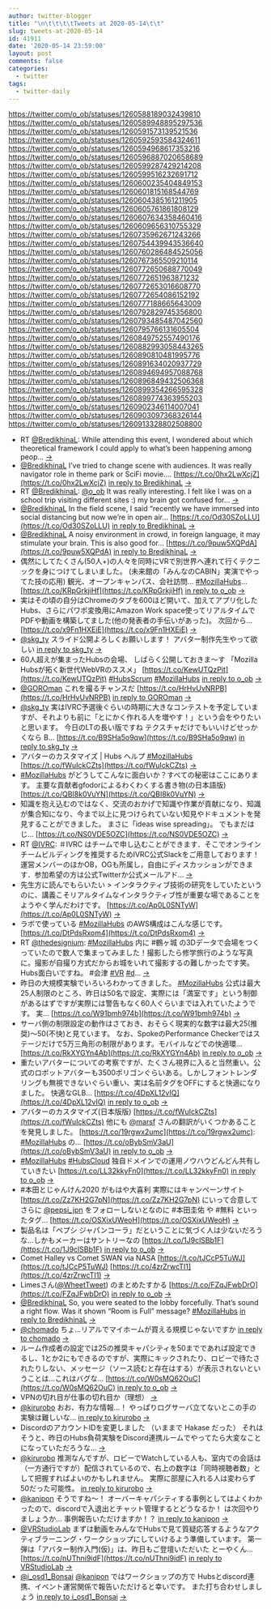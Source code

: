 ```yaml
---
author: twitter-blogger
title: "\n\t\t\t\tTweets at 2020-05-14\t\t"
slug: tweets-at-2020-05-14
id: 41911
date: '2020-05-14 23:59:00'
layout: post
comments: false
categories:
  - twitter
tags:
  - twitter-daily
---
```


https://twitter.com/o_ob/statuses/1260588189032439810 https://twitter.com/o_ob/statuses/1260589948895297536 https://twitter.com/o_ob/statuses/1260591573139521536 https://twitter.com/o_ob/statuses/1260592593584324611 https://twitter.com/o_ob/statuses/1260594968617353216 https://twitter.com/o_ob/statuses/1260596887020658689 https://twitter.com/o_ob/statuses/1260599287429214208 https://twitter.com/o_ob/statuses/1260599516232691712 https://twitter.com/o_ob/statuses/1260600235404849153 https://twitter.com/o_ob/statuses/1260601815168544769 https://twitter.com/o_ob/statuses/1260604385161211905 https://twitter.com/o_ob/statuses/1260605761861808129 https://twitter.com/o_ob/statuses/1260607634358460416 https://twitter.com/o_ob/statuses/1260609656310755329 https://twitter.com/o_ob/statuses/1260735962671243266 https://twitter.com/o_ob/statuses/1260754439943536640 https://twitter.com/o_ob/statuses/1260760286484525056 https://twitter.com/o_ob/statuses/1260767365509210114 https://twitter.com/o_ob/statuses/1260772650688770049 https://twitter.com/o_ob/statuses/1260772651963871232 https://twitter.com/o_ob/statuses/1260772653016608770 https://twitter.com/o_ob/statuses/1260772654086152192 https://twitter.com/o_ob/statuses/1260777188665643009 https://twitter.com/o_ob/statuses/1260792829745356800 https://twitter.com/o_ob/statuses/1260793485487042560 https://twitter.com/o_ob/statuses/1260795766131605504 https://twitter.com/o_ob/statuses/1260849752557490176 https://twitter.com/o_ob/statuses/1260882993058443265 https://twitter.com/o_ob/statuses/1260890810481995776 https://twitter.com/o_ob/statuses/1260891634020937729 https://twitter.com/o_ob/statuses/1260894694957088768 https://twitter.com/o_ob/statuses/1260896849432506368 https://twitter.com/o_ob/statuses/1260899354266595328 https://twitter.com/o_ob/statuses/1260899774363955203 https://twitter.com/o_ob/statuses/1260902346114007041 https://twitter.com/o_ob/statuses/1260903097368326144 https://twitter.com/o_ob/statuses/1260913328802508800  

*   RT [@BredikhinaL](https://twitter.com/BredikhinaL): While attending this event, I wondered about which theoretical framework I could apply to what’s been happening among peop… [->](https://twitter.com/o_ob/statuses/1260588189032439810)
*   [@BredikhinaL](https://twitter.com/BredikhinaL) I’ve tried to change scene with audiences. It was really navigator role in theme park or SciFi movie.… [https://t.co/0hx2LwXcjZ](https://t.co/0hx2LwXcjZ) [in reply to BredikhinaL](https://twitter.com/BredikhinaL/statuses/1260580404056281090) [->](https://twitter.com/o_ob/statuses/1260589948895297536)
*   RT [@BredikhinaL](https://twitter.com/BredikhinaL): [@o_ob](https://twitter.com/o_ob) It was really interesting. I felt like I was on a school trip visiting different sites :) my brain got confused for… [->](https://twitter.com/o_ob/statuses/1260591573139521536)
*   [@BredikhinaL](https://twitter.com/BredikhinaL) In the field scene, I said “recently we have immersed into social distancing but now we’re in open air… [https://t.co/Od30SZoLLU](https://t.co/Od30SZoLLU) [in reply to BredikhinaL](https://twitter.com/BredikhinaL/statuses/1260591319115796480) [->](https://twitter.com/o_ob/statuses/1260592593584324611)
*   [@BredikhinaL](https://twitter.com/BredikhinaL) A noisy environment in crowd, in foreign language, it may stimulate your brain. This is also good for… [https://t.co/9puw5XQPdA](https://t.co/9puw5XQPdA) [in reply to BredikhinaL](https://twitter.com/BredikhinaL/statuses/1260593675249364995) [->](https://twitter.com/o_ob/statuses/1260594968617353216)
*   偶然にしてたくさん(50人+)の人々を同時にVRで別世界へ連れて行くテクニックを身につけてしまいました。 (未来館の「みんなのCABIN」実演でやってた技の応用) 観光、オープンキャンパス、会社訪問… [#MozillaHubs](https://twitter.com/search?q=%23MozillaHubs&src=hash)… [https://t.co/KRpGrkjiHf](https://t.co/KRpGrkjiHf) [in reply to o_ob](https://twitter.com/o_ob/statuses/1260577526642073601) [->](https://twitter.com/o_ob/statuses/1260596887020658689)
*   実はその頃の自分はChromeのタブを600ほど開いて、加えてアプリ化したHubs、さらにパワポ変換用にAmazon Work space使ってリアルタイムでPDFや動画を構築してました(他の発表者の手伝いがあった)。 次回から… [https://t.co/x9Fn1HXEiE](https://t.co/x9Fn1HXEiE) [->](https://twitter.com/o_ob/statuses/1260599287429214208)
*   [@skg_ty](https://twitter.com/skg_ty) スライド公開よろしくお願いします！ アバター制作先生やって欲しい [in reply to skg_ty](https://twitter.com/skg_ty/statuses/1260584214757597184) [->](https://twitter.com/o_ob/statuses/1260599516232691712)
*   60人超えが集まったHubsの会場、 しばらく公開しておきま～す 「Mozilla Hubsが拓く新世代WebVRのススメ」 [https://t.co/KewUTQzPit](https://t.co/KewUTQzPit) [#HubsScrum](https://twitter.com/search?q=%23HubsScrum&src=hash) [#MozillaHubs](https://twitter.com/search?q=%23MozillaHubs&src=hash) [in reply to o_ob](https://twitter.com/o_ob/statuses/1260596887020658689) [->](https://twitter.com/o_ob/statuses/1260600235404849153)
*   [@GOROman](https://twitter.com/GOROman) これを撮るチャンスだ [https://t.co/HrHvUvNRPB](https://t.co/HrHvUvNRPB) [in reply to GOROman](https://twitter.com/GOROman/statuses/1260561401355083778) [->](https://twitter.com/o_ob/statuses/1260601815168544769)
*   [@skg_ty](https://twitter.com/skg_ty) 実はIVRC予選後ぐらいの時期に大きなコンテストを予定していますが、それよりも前に「とにかく作れる人を増やす！」という会をやりたいと思います。 今日のLTの長い版ですね テクスチャだけでもいいけどせっかくなら B… [https://t.co/B9SHa5o9qw](https://t.co/B9SHa5o9qw) [in reply to skg_ty](https://twitter.com/skg_ty/statuses/1260603604999663618) [->](https://twitter.com/o_ob/statuses/1260604385161211905)
*   アバターのカスタマイズ | Hubs ヘルプ [#MozillaHubs](https://twitter.com/search?q=%23MozillaHubs&src=hash) [https://t.co/fWuIckCZts](https://t.co/fWuIckCZts) [->](https://twitter.com/o_ob/statuses/1260605761861808129)
*   [#MozillaHubs](https://twitter.com/search?q=%23MozillaHubs&src=hash) がどうしてこんなに面白いか？すべての秘密はここにあります。 主要な貢献者gfodorによるわくわくする書き物(の日本語版) [https://t.co/QBI8k0VuYN](https://t.co/QBI8k0VuYN) [->](https://twitter.com/o_ob/statuses/1260607634358460416)
*   知識を抱え込むのではなく、交流のおかげで知識や作業が貢献になり、知識が集合知になり、今まで以上に見つけられていない知見やドキュメントを発見することができました。 まさに「ideas wise spreading」。 でもまだはじ… [https://t.co/NS0VDE5OZC](https://t.co/NS0VDE5OZC) [->](https://twitter.com/o_ob/statuses/1260609656310755329)
*   RT [@IVRC](https://twitter.com/IVRC): ＃IVRC はチームで申し込むことができます．そこでオンラインチームビルディングを推奨するためIVRC公式Slackをご用意しております！運営メンバーのほかOB，OGも所属し，自由にディスカッションができます．参加希望の方は公式Twitterか公式メールアド… [->](https://twitter.com/o_ob/statuses/1260735962671243266)
*   先生方に読んでもらいたい > インタラクティブ技術の研究をしていたというのに、講義こそリアルタイムなインタラクティブ性が重要な場であることをようやく学んだわけです。 [https://t.co/Ap0L0SNTyW](https://t.co/Ap0L0SNTyW) [->](https://twitter.com/o_ob/statuses/1260754439943536640)
*   ラボで使っている [#MozillaHubs](https://twitter.com/search?q=%23MozillaHubs&src=hash) のAWS構成はこんな感じです。 [https://t.co/DtPdsRxom4](https://t.co/DtPdsRxom4) [->](https://twitter.com/o_ob/statuses/1260760286484525056)
*   RT [@thedesignium](https://twitter.com/thedesignium): [#MozillaHubs](https://twitter.com/search?q=%23MozillaHubs&src=hash) 内に #鶴ヶ城 の3Dデータで会場をつくっていたので数人で集まってみました！撮影したら修学旅行のような写真に。撮影が自撮り方式だからお城をいれて撮影するの難しかったです笑。Hubs面白いですね。 #会津 [#VR](https://twitter.com/search?q=%23VR&src=hash) [#d](https://twitter.com/search?q=%23d&src=hash)… [->](https://twitter.com/o_ob/statuses/1260767365509210114)
*   昨日の大規模実験でいろいろわかってきました。 [#MozillaHubs](https://twitter.com/search?q=%23MozillaHubs&src=hash) 公式は最大25人制限のところ、昨日は50名で設定、実際には「満室です」という制御があるはずですが実際には警告もなく60人ぐらいまでは入れていたようです。 実… [https://t.co/W91bmh974b](https://t.co/W91bmh974b) [->](https://twitter.com/o_ob/statuses/1260772650688770049)
*   サーバ側の制限設定の動作はさておき、おそらく現実的な数字は最大25(推奨)～50(不快)と見ています。 なお、SpokeのPerformance Checkerではステージだけで5万三角形の制限があります。モバイルなどでの快適環… [https://t.co/RkXYGYn4Ab](https://t.co/RkXYGYn4Ab) [in reply to o_ob](https://twitter.com/o_ob/statuses/1260772650688770049) [->](https://twitter.com/o_ob/statuses/1260772651963871232)
*   重たいアバターについての考察ですが、たくさん視界に入ると当然重い。公式のロボットアバターも3500ポリゴンぐらいある。しかしフォントレンダリングも無視できないぐらい重い、実は名前タグをOFFにすると快適になりました。 快適なGLB… [https://t.co/4DpXL12vIQ](https://t.co/4DpXL12vIQ) [in reply to o_ob](https://twitter.com/o_ob/statuses/1260772651963871232) [->](https://twitter.com/o_ob/statuses/1260772653016608770)
*   アバターのカスタマイズ(日本版版) [https://t.co/fWuIckCZts](https://t.co/fWuIckCZts) 他にも [@marsf](https://twitter.com/marsf) さんの翻訳がいくつかあることを発見しました。 [https://t.co/19rgwx2umc](https://t.co/19rgwx2umc): [#MozillaHubs](https://twitter.com/search?q=%23MozillaHubs&src=hash) の… [https://t.co/oBybSmV3aU](https://t.co/oBybSmV3aU) [in reply to o_ob](https://twitter.com/o_ob/statuses/1260772653016608770) [->](https://twitter.com/o_ob/statuses/1260772654086152192)
*   [#MozillaHubs](https://twitter.com/search?q=%23MozillaHubs&src=hash) [#HubsCloud](https://twitter.com/search?q=%23HubsCloud&src=hash) 独自ドメインでの運用ノウハウどんどん共有していきたい [https://t.co/LL32kkyFn0](https://t.co/LL32kkyFn0) [in reply to o_ob](https://twitter.com/o_ob/statuses/1260760286484525056) [->](https://twitter.com/o_ob/statuses/1260777188665643009)
*   #本田とじゃんけん2020 がもはや大喜利 実際にはキャンペーンサイト [https://t.co/Zz7KH2G7pN](https://t.co/Zz7KH2G7pN) にいって合意してさらに [@pepsi_jpn](https://twitter.com/pepsi_jpn) をフォローしないとなのに #本田圭佑 や #無料 といったタグ… [https://t.co/OSXixUWeoH](https://t.co/OSXixUWeoH) [->](https://twitter.com/o_ob/statuses/1260792829745356800)
*   製品名は「ペプシ ジャパンコーラ」だということに気づく人は少ないだろうな…しかもメーカーはサントリーなの [https://t.co/1J9clSBb1F](https://t.co/1J9clSBb1F) [in reply to o_ob](https://twitter.com/o_ob/statuses/1260792829745356800) [->](https://twitter.com/o_ob/statuses/1260793485487042560)
*   Comet Halley vs Comet SWAN via NASA [https://t.co/tJCcP5TuWJ](https://t.co/tJCcP5TuWJ) [https://t.co/4zrZrwcTI1](https://t.co/4zrZrwcTI1) [->](https://twitter.com/o_ob/statuses/1260795766131605504)
*   Limesさん([@WheetTweet](https://twitter.com/WheetTweet)) のまとめたすかる [https://t.co/FZqJFwbDrO](https://t.co/FZqJFwbDrO) [in reply to o_ob](https://twitter.com/o_ob/statuses/1260600235404849153) [->](https://twitter.com/o_ob/statuses/1260849752557490176)
*   [@BredikhinaL](https://twitter.com/BredikhinaL) So, you were seated to the lobby forcefully. That’s sound a right flow. Was it shown “Room is Full” message? [#MozillaHubs](https://twitter.com/search?q=%23MozillaHubs&src=hash) [in reply to BredikhinaL](https://twitter.com/BredikhinaL/statuses/1260880775316193280) [->](https://twitter.com/o_ob/statuses/1260882993058443265)
*   [@chomado](https://twitter.com/chomado) ちょ…リアルでマイホームが買える規模じゃないですか [in reply to chomado](https://twitter.com/chomado/statuses/1260887564266770433) [->](https://twitter.com/o_ob/statuses/1260890810481995776)
*   ルーム作成者の設定では25の推奨キャパシティを50までであれば設定できるし、1とか2にもできるのですが、実際にキックされたり、ロビーで待たされたりしない、メッセージ（ソース読むと存在はする）が表示されないということは…これはバグな… [https://t.co/W0sMQ62OuC](https://t.co/W0sMQ62OuC) [in reply to o_ob](https://twitter.com/o_ob/statuses/1260772650688770049) [->](https://twitter.com/o_ob/statuses/1260891634020937729)
*   VPNの切れ目が仕事の切れ目か（理想） [->](https://twitter.com/o_ob/statuses/1260894694957088768)
*   [@kirurobo](https://twitter.com/kirurobo) おお、有力な情報…！ やっぱりログサーバ立てないとこの手の実験は難しいな… [in reply to kirurobo](https://twitter.com/kirurobo/statuses/1260895069411741696) [->](https://twitter.com/o_ob/statuses/1260896849432506368)
*   DiscordのアカウントIDを変更しました （いままで Hakase だった） それはそうと、昨日のHubs負荷実験をDiscord連携ルームでやってたら大変なことになっていただろうな… [->](https://twitter.com/o_ob/statuses/1260899354266595328)
*   [@kirurobo](https://twitter.com/kirurobo) 推測なんですが、ロビーでWatchしている人も、室内での会話は（一方通行ですが）配信されているので、右上の数字は「同時視聴者数」として把握すればよいのかもしれません。 実際に部屋に入れる人は変わらず50だった可能性。 [in reply to kirurobo](https://twitter.com/kirurobo/statuses/1260897643137384454) [->](https://twitter.com/o_ob/statuses/1260899774363955203)
*   [@kanipon](https://twitter.com/kanipon) そうですね〜！ オーバーキャパシティする事例としてはよくわかったので、discordで入退出とチャット管理するとどうなるか！ は次回やりましょうか… 事例報告いただけますか！？ [in reply to kanipon](https://twitter.com/kanipon/statuses/1260899870606389248) [->](https://twitter.com/o_ob/statuses/1260902346114007041)
*   [@VRStudioLab](https://twitter.com/VRStudioLab) まずは動画をみんなでHubsで見て質疑応答するようなアクティブラーニング・ワークショップにしていけるよう準備しています。 第一弾は「アバター制作入門(仮)」は、昨日もご登壇いただいた とーやくん… [https://t.co/nUThni9idF](https://t.co/nUThni9idF) [in reply to VRStudioLab](https://twitter.com/VRStudioLab/statuses/1260571615974363148) [->](https://twitter.com/o_ob/statuses/1260903097368326144)
*   [@i_osd1_Bonsai](https://twitter.com/i_osd1_Bonsai) [@kanipon](https://twitter.com/kanipon) ではワークショップの方で Hubsとdiscord連携、イベント運営関係で報告いただけると幸いです。 また打ち合わせしましょう [in reply to i_osd1_Bonsai](https://twitter.com/i_osd1_Bonsai/statuses/1260910346597851138) [->](https://twitter.com/o_ob/statuses/1260913328802508800)